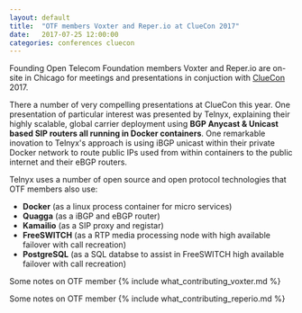 ```yaml
---
layout: default
title:  "OTF members Voxter and Reper.io at ClueCon 2017"
date:   2017-07-25 12:00:00
categories: conferences cluecon 
---
```


Founding Open Telecom Foundation members Voxter and Reper.io are on-site in Chicago for meetings and presentations in conjuction with [ClueCon](https://www.cluecon.com) 2017. 

There a number of very compelling presentations at ClueCon this year. One presentation of particular interest was presented by Telnyx, explaining their highly scalable, global carrier deployment using **BGP Anycast & Unicast based SIP routers all running in Docker containers**. One remarkable inovation to Telnyx's approach is using iBGP unicast within their private Docker network to route public IPs used from within containers to the public internet and their eBGP routers. 

Telnyx uses a number of open source and open protocol technologies that OTF members also use:

* **Docker** (as a linux process container for micro services)
* **Quagga** (as a iBGP and eBGP router)
* **Kamailio** (as a SIP proxy and registar)
* **FreeSWITCH** (as a RTP media processing node with high available failover with call recreation)
* **PostgreSQL** (as a SQL databse to assist in FreeSWITCH high available failover with call recreation)

Some notes on OTF member {% include what_contributing_voxter.md %}

Some notes on OTF member {% include what_contributing_reperio.md %}
